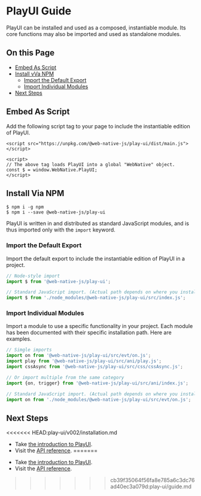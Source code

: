 # PlayUI Guide

PlayUI can be installed and used as a composed, instantiable module. Its core functions may also be imported and used as standalone modules.

## On this Page

* [Embed As Script](guide.md#embed-as-script)
* [Install vVa NPM](guide.md#install-via-npm)
  * [Import the Default Export](guide.md#import-the-default-export)
  * [Import Individual Modules](guide.md#import-individual-modules)
* [Next Steps](guide.md#next-steps)

## Embed As Script

Add the following script tag to your page to include the instantiable edition of PlayUI.

```markup
<script src="https://unpkg.com/@web-native-js/play-ui/dist/main.js"></script>

<script>
// The above tag loads PlayUI into a global "WebNative" object.
const $ = window.WebNative.PlayUI;
</script>
```

## Install Via NPM

```text
$ npm i -g npm
$ npm i --save @web-native-js/play-ui
```

PlayUI is written in and distributed as standard JavaScript modules, and is thus imported only with the `import` keyword.

### Import the Default Export

Import the default export to include the instantiable edition of PlayUI in a project.

```javascript
// Node-style import
import $ from '@web-native-js/play-ui';

// Standard JavaScript import. (Actual path depends on where you installed PlayUI to.)
import $ from './node_modules/@web-native-js/play-ui/src/index.js';
```

### Import Individual Modules

Import a module to use a specific functionality in your project. Each module has been documented with their specific installation path. Here are examples.

```javascript
// Simgle imports
import on from '@web-native-js/play-ui/src/evt/on.js';
import play from '@web-native-js/play-ui/src/ani/play.js';
import cssAsync from '@web-native-js/play-ui/src/css/cssAsync.js';

// Or import multiple from the same category
import {on, trigger} from '@web-native-js/play-ui/src/ani/index.js';

// Standard JavaScript import. (Actual path depends on where you installed PlayUI to.)
import on from './node_modules/@web-native-js/play-ui/src/evt/on.js';
```

## Next Steps
<<<<<<< HEAD:play-ui/v002/installation.md
+ Take [the introduction to PlayUI](/play-ui/).
+ Visit the [API reference](/play-ui/v002/api/).
=======

* Take [the introduction to PlayUI](./).
* Visit the [API reference](api/).

>>>>>>> cb39f35064f56fa8e785a6c3dc76ad40ec3a079d:play-ui/guide.md
